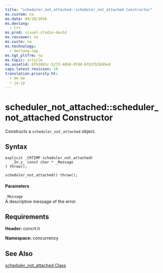 ```yaml
---
title: "scheduler_not_attached::scheduler_not_attached Constructor"
ms.custom: na
ms.date: 09/19/2016
ms.devlang: 
  - C++
ms.prod: visual-studio-dev14
ms.reviewer: na
ms.suite: na
ms.technology: 
  - devlang-cpp
ms.tgt_pltfrm: na
ms.topic: article
ms.assetid: 67b1881c-5272-40b0-9fd8-6fb3fb3b99e8
caps.latest.revision: 19
translation.priority.ht: 
  - de-de
  - ja-jp
---
```

# scheduler_not_attached::scheduler_not_attached Constructor
Constructs a `scheduler_not_attached` object.  
  
## Syntax  
  
```  
explicit _CRTIMP scheduler_not_attached(  
   _In_z_ const char * _Message  
) throw();  
  
scheduler_not_attached() throw();  
```  
  
#### Parameters  
 `_Message`  
 A descriptive message of the error.  
  
## Requirements  
 **Header:** concrt.h  
  
 **Namespace:** concurrency  
  
## See Also  
 [scheduler_not_attached Class](../vs140/scheduler_not_attached-Class.md)